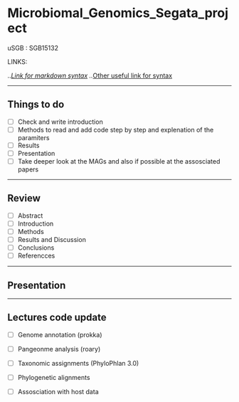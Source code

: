 # Microbiomal_Genomics_Segata_project 
uSGB : SGB15132

LINKS:

..*[Link for markdown syntax](https://github.com/adam-p/markdown-here/wiki/Markdown-Cheatsheet)
..*[Other useful link for syntax](https://github.blog/2014-04-28-task-lists-in-all-markdown-documents/)

---

## Things to do 
- [ ] Check and write introduction 
- [ ] Methods to read and add code step by step and explenation of the paramiters 
- [ ] Results
- [ ] Presentation   
- [ ] Take deeper look at the MAGs and also if possible at the assosciated papers 

---

## Review 
- [ ] Abstract
- [ ] Introduction
- [ ] Methods
- [ ] Results and Discussion 
- [ ] Conclusions
- [ ] Referencces 

---

## Presentation 

---
## Lectures code update
- [ ] Genome annotation (prokka)
- [ ] Pangeonme analysis (roary)
- [ ] Taxonomic assignments (PhyloPhlan 3.0)
- [ ] Phylogenetic alignments 
- [ ] Assosciation with host data 



